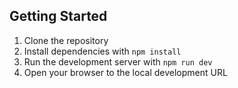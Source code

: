 ## Getting Started

1. Clone the repository
2. Install dependencies with `npm install`
3. Run the development server with `npm run dev`
4. Open your browser to the local development URL
